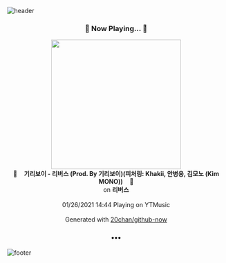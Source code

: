 ![header](https://capsule-render.vercel.app/api?type=wave&height=170&section=header&text=Hi.%20I'm%20SHIFT&fontColor=090707&fontAlignX=45&fontAlignY=65&fontSize=100)

<h3 align="center">🎵 Now Playing... 🎵</h3>
<p align="center">
  <a href="https://music.youtube.com/channel/UCMRvw9TUJB5m32YPrxLu7ag">
    <img width="300" src="https://lh3.googleusercontent.com/S9nLGLFQqxEbP8Y3xkFgm3Yn5YiT9qJ8AU3apAuflOzsTw67o_jOpdHiVjIUBHColXe3_5AkWoojUTxO">
  </a>
  <br>
  🎵&nbsp&nbsp&nbsp <b>기리보이 - 리버스 (Prod. By 기리보이)(피처링: Khakii, 안병웅, 김모노 (Kim MONO))</b> &nbsp&nbsp&nbsp🎵
  <br>
  on <b>리버스</b>
  
  <br />
  <br />
  01/26/2021 14:44 Playing on YTMusic
  <br />
  <br />
  Generated with <a href="https://github.com/20chan/github-now">20chan/github-now</a>
</p>

<h3 align="center">•••</h3>

![footer](https://capsule-render.vercel.app/api?type=wave&height=150&section=footer)
